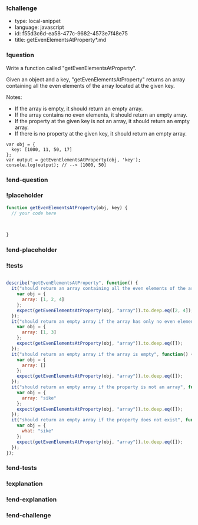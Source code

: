 ### !challenge

* type: local-snippet
* language: javascript
* id: f55d3c6d-ea58-477c-9682-4573e7f48e75
* title: getEvenElementsAtProperty*.md

### !question

Write a function called "getEvenElementsAtProperty".

Given an object and a key, "getEvenElementsAtProperty" returns an array containing all the even elements of the array located at the given key.

Notes:
* If the array is empty, it should return an empty array.
* If the array contains no even elements, it should return an empty array.
* If the property at the given key is not an array, it should return an empty array.
* If there is no property at the given key, it should return an empty array.

```
var obj = {
  key: [1000, 11, 50, 17]
};
var output = getEvenElementsAtProperty(obj, 'key');
console.log(output); // --> [1000, 50]
```

### !end-question

### !placeholder

```js
function getEvenElementsAtProperty(obj, key) {
  // your code here
   

   
}
```

### !end-placeholder

### !tests

```js

describe("getEvenElementsAtProperty", function() {
  it("should return an array containing all the even elements of the array located at key", function() {
    var obj = {
      array: [1, 2, 4]
    };
    expect(getEvenElementsAtProperty(obj, "array")).to.deep.eq([2, 4]);
  });
  it("should return an empty array if the array has only no even elements", function() {
    var obj = {
      array: [1, 3]
    };
    expect(getEvenElementsAtProperty(obj, "array")).to.deep.eq([]);
  });
  it("should return an empty array if the array is empty", function() {
    var obj = {
      array: []
    };
    expect(getEvenElementsAtProperty(obj, "array")).to.deep.eq([]);
  });
  it("should return an empty array if the property is not an array", function() {
    var obj = {
      array: "sike"
    };
    expect(getEvenElementsAtProperty(obj, "array")).to.deep.eq([]);
  });
  it("should return an empty array if the property does not exist", function() {
    var obj = {
      what: "sike"
    };
    expect(getEvenElementsAtProperty(obj, "array")).to.deep.eq([]);
  });
});

```

### !end-tests

### !explanation

### !end-explanation

### !end-challenge
